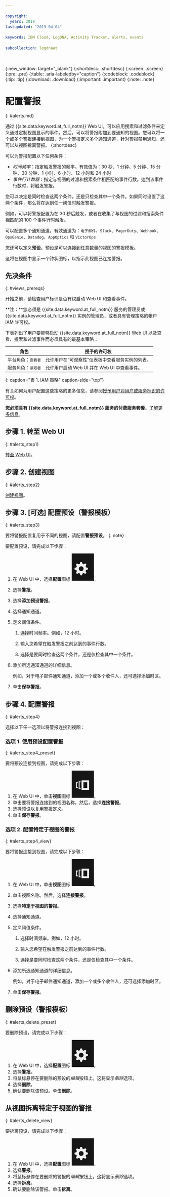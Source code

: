 ```yaml
---

copyright:
  years: 2019
lastupdated: "2019-04-04"

keywords: IBM Cloud, LogDNA, Activity Tracker, alerts, events

subcollection: logdnaat

---
```


{:new_window: target="_blank"}
{:shortdesc: .shortdesc}
{:screen: .screen}
{:pre: .pre}
{:table: .aria-labeledby="caption"}
{:codeblock: .codeblock}
{:tip: .tip}
{:download: .download}
{:important: .important}
{:note: .note}


# 配置警报
{: #alerts.md}

通过 {{site.data.keyword.at_full_notm}} Web UI，可以应用搜索和过滤条件来定义通过定制视图显示的事件。然后，可以将警报附加到要通知的视图。您可以将一个或多个警报连接到视图，为一个警报定义多个通知通道，针对警报禁用通知，还可以从视图拆离警报。
{:shortdesc}


可以为警报配置以下任何条件：

* *时间频率*：指定触发警报的频率。有效值为：30 秒、1 分钟、5 分钟、15 分钟、30 分钟、1 小时、6 小时、12 小时和 24 小时
* *事件行计数器*：指定与视图的过滤和搜索条件相匹配的事件行数。达到该事件行数时，将触发警报。

您可以决定是同时检查这两个条件，还是只检查其中一个条件。如果同时设置了这两个条件，那么将在达到任一阈值时触发警报。 

例如，可以将警报配置为在 30 秒后触发，或者在收集了与视图的过滤和搜索条件相匹配的 100 个事件行时触发。

可以配置多个通知通道。有效通道为：`电子邮件`、`Slack`、`PagerDuty`、`Webhook`、`OpsGenie`、`Datadog`、`AppOptics` 和 `VictorOps`

您还可以定义**预设**。预设是可以连接到任意数量的视图的警报模板。 

这将在视图中显示一个钟状图标，以指示此视图已连接警报。


## 先决条件
{: #views_prereqs}

开始之前，请检查用户标识是否有权启动 Web UI 和查看事件。 

**注：**您必须是 {{site.data.keyword.at_full_notm}} 服务的管理员或 {{site.data.keyword.at_full_notm}} 实例的管理员，或者具有管理策略的帐户 IAM 许可权。

下表列出了用户要能够启动 {{site.data.keyword.at_full_notm}} Web UI 以及查看、搜索和过滤事件而必须具有的最基本策略：

| 角色                      | 授予的许可权            |
|---------------------------|-------------------------------|  
| 平台角色：`查看者`     | 允许用户在“可观察性”仪表板中查看服务实例的列表。|
| 服务角色：`读取者`     | 允许用户启动 Web UI 并在 Web UI 中查看事件。|
{: caption="表 1. IAM 策略" caption-side="top"} 

有关如何为用户配置这些策略的更多信息，请参阅[授予用户对用户或服务标识的许可权](/docs/services/Activity-Tracker-with-LogDNA?topic=logdnaat-iam_view_events#iam_view_events)。

**您必须具有 {{site.data.keyword.at_full_notm}} 服务的付费服务套餐**。[了解更多信息](/docs/services/Activity-Tracker-with-LogDNA?topic=logdnaat-service_plan#service_plan)。 


## 步骤 1. 转至 Web UI
{: #alerts_step1}

[转至 Web UI](/docs/services/Activity-Tracker-with-LogDNA?topic=logdnaat-launch#launch)。


## 步骤 2. 创建视图
{: #alerts_step2}

[创建视图](/docs/services/Activity-Tracker-with-LogDNA?topic=logdnaat-views.md#views.md)。



## 步骤 3. [可选] 配置预设（警报模板）
{: #alerts_step3}

要将警报配置复用于不同的视图，请配置**警报预设**。
{: note}

要配置预设，请完成以下步骤：

1. 在 Web UI 中，选择**配置**图标 ![“配置”图标](images/admin.png "“管理员”图标")。
2. 选择**警报**。
3. 选择**添加预设警报**。
4. 选择通知通道。 
5. 定义阈值条件。

    1. 选择时间频率。例如，12 小时。

    2. 输入您希望在触发警报之前达到的事件行数。

    3. 选择是要同时检查这两个条件，还是仅检查其中一个条件。

6. 添加所选通知通道的详细信息。

    例如，对于电子邮件通知通道，添加一个或多个收件人，还可选择添加时区。

7. 单击**保存警报**。



## 步骤 4. 配置警报
{: #alerts_step4}

选择以下任一选项以将警报连接到视图：

### 选项 1. 使用预设配置警报
{: #alerts_step4_preset}

要将预设连接到视图，请完成以下步骤：

1. 在 Web UI 中，单击**视图**图标 ![“配置”图标](images/views.png)。
2. 单击要将警报连接到的视图名称。然后，选择**连接警报**。
3. 选择预设以复用警报定义。 
4. 单击**保存警报**。 




### 选项 2. 配置特定于视图的警报
{: #alerts_step4_view}

要将警报连接到视图，请完成以下步骤：

1. 在 Web UI 中，单击**视图**图标 ![“配置”图标](images/views.png)。
2. 单击视图名称。然后，选择**连接警报**。
3. 选择**特定于视图的警报**。
4. 选择通知通道。 
5. 定义阈值条件。

    1. 选择时间频率。例如，12 小时。

    2. 输入您希望在触发警报之前达到的事件行数。

    3. 选择是要同时检查这两个条件，还是仅检查其中一个条件。

6. 添加所选通知通道的详细信息。

    例如，对于电子邮件通知通道，添加一个或多个收件人，还可选择添加时区。

7. 单击**保存警报**。



## 删除预设（警报模板）
{: #alerts_delete_preset}

要删除预设，请完成以下步骤：

1. 在 Web UI 中，选择**配置**图标 ![“配置”图标](images/admin.png "“管理员”图标")。
2. 选择**警报**。
3. 将鼠标悬停在要删除的预设的*编辑*按钮上。这将显示*删除*选项。
4. 选择**删除**。
5. 确认要删除该预设。单击**删除**。

## 从视图拆离特定于视图的警报
{: #alerts_delete_view}

要拆离预设，请完成以下步骤：

1. 在 Web UI 中，选择**配置**图标 ![“配置”图标](images/admin.png "“管理员”图标")。
2. 选择**警报**。
3. 将鼠标悬停在要删除的警报的*编辑*按钮上。这将显示*删除*选项。
4. 选择**拆离**。
5. 确认要删除该警报。单击**拆离**。












